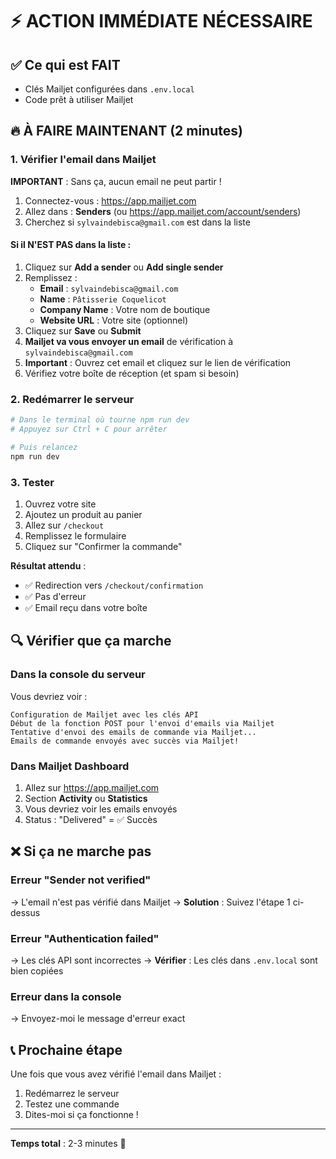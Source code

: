 # ⚡ ACTION IMMÉDIATE NÉCESSAIRE

## ✅ Ce qui est FAIT
- Clés Mailjet configurées dans `.env.local`
- Code prêt à utiliser Mailjet

## 🔥 À FAIRE MAINTENANT (2 minutes)

### 1. Vérifier l'email dans Mailjet

**IMPORTANT** : Sans ça, aucun email ne peut partir !

1. Connectez-vous : https://app.mailjet.com
2. Allez dans : **Senders** (ou https://app.mailjet.com/account/senders)
3. Cherchez si `sylvaindebisca@gmail.com` est dans la liste

#### Si il N'EST PAS dans la liste :
1. Cliquez sur **Add a sender** ou **Add single sender**
2. Remplissez :
   - **Email** : `sylvaindebisca@gmail.com`
   - **Name** : `Pâtisserie Coquelicot`
   - **Company Name** : Votre nom de boutique
   - **Website URL** : Votre site (optionnel)
3. Cliquez sur **Save** ou **Submit**
4. **Mailjet va vous envoyer un email** de vérification à `sylvaindebisca@gmail.com`
5. **Important** : Ouvrez cet email et cliquez sur le lien de vérification
6. Vérifiez votre boîte de réception (et spam si besoin)

### 2. Redémarrer le serveur

```bash
# Dans le terminal où tourne npm run dev
# Appuyez sur Ctrl + C pour arrêter

# Puis relancez
npm run dev
```

### 3. Tester

1. Ouvrez votre site
2. Ajoutez un produit au panier
3. Allez sur `/checkout`
4. Remplissez le formulaire
5. Cliquez sur "Confirmer la commande"

**Résultat attendu** :
- ✅ Redirection vers `/checkout/confirmation`
- ✅ Pas d'erreur
- ✅ Email reçu dans votre boîte

## 🔍 Vérifier que ça marche

### Dans la console du serveur
Vous devriez voir :
```
Configuration de Mailjet avec les clés API
Début de la fonction POST pour l'envoi d'emails via Mailjet
Tentative d'envoi des emails de commande via Mailjet...
Emails de commande envoyés avec succès via Mailjet!
```

### Dans Mailjet Dashboard
1. Allez sur https://app.mailjet.com
2. Section **Activity** ou **Statistics**
3. Vous devriez voir les emails envoyés
4. Status : "Delivered" = ✅ Succès

## ❌ Si ça ne marche pas

### Erreur "Sender not verified"
→ L'email n'est pas vérifié dans Mailjet
→ **Solution** : Suivez l'étape 1 ci-dessus

### Erreur "Authentication failed"
→ Les clés API sont incorrectes
→ **Vérifier** : Les clés dans `.env.local` sont bien copiées

### Erreur dans la console
→ Envoyez-moi le message d'erreur exact

## 📞 Prochaine étape

Une fois que vous avez vérifié l'email dans Mailjet :
1. Redémarrez le serveur
2. Testez une commande
3. Dites-moi si ça fonctionne !

---

**Temps total** : 2-3 minutes 🚀

